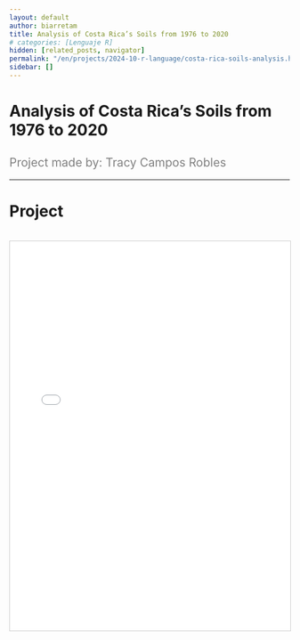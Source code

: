 ```yaml
---
layout: default
author: biarretam
title: Analysis of Costa Rica’s Soils from 1976 to 2020
# categories: [Lenguaje R]
hidden: [related_posts, navigator]
permalink: "/en/projects/2024-10-r-language/costa-rica-soils-analysis.html"
sidebar: []
---
```


# Analysis of Costa Rica’s Soils from 1976 to 2020

<h2 style="color: gray; font-weight: normal;">
Project made by: Tracy Campos Robles
</h2>

---

# Project
<br>

<iframe 
    src="/assets/pdf/2024-10-r/tracy_campos.pdf" 
    width="100%" 
    height="700" 
    style="border: 1px solid #ccc;"
></iframe>